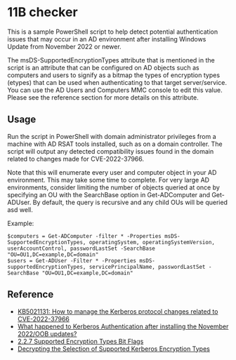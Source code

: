 # 11B checker

This is a sample PowerShell script to help detect potential authentication issues that may occur in an AD environment after installing Windows Update from November 2022 or newer. 

The msDS-SupportedEncryptionTypes attribute that is mentioned in the script is an attribute that can be configured on AD objects such as computers and users to signify as a bitmap the types of encryption types (etypes) that can be used when authenticating to that target server/service. You can use the AD Users and Computers MMC console to edit this value. Please see the reference section for more details on this attribute. 

## Usage

Run the script in PowerShell with domain administrator privileges from a machine with AD RSAT tools installed, such as on a domain controller. The script will output any detected compatibility issues found in the domain related to changes made for CVE-2022-37966.

Note that this will enumerate every user and computer object in your AD environment. This may take some time to complete. For very large AD environments, consider limiting the number of objects queried at once by specifying an OU with the SearchBase option in Get-ADComputer and Get-ADUser. By default, the query is recursive and any child OUs will be queried asd well.

Example:
```
$computers = Get-ADComputer -filter * -Properties msDS-SupportedEncryptionTypes, operatingSystem, operatingSystemVersion, userAccountControl, passwordLastSet -SearchBase "OU=OU1,DC=example,DC=domain"
$users = Get-ADUser -Filter * -Properties msDS-supportedEncryptionTypes, servicePrincipalName, passwordLastSet -SearchBase "OU=OU1,DC=example,DC=domain"
```

## Reference

- [KB5021131: How to manage the Kerberos protocol changes related to CVE-2022-37966](https://support.microsoft.com/en-us/topic/kb5021131-how-to-manage-the-kerberos-protocol-changes-related-to-cve-2022-37966-fd837ac3-cdec-4e76-a6ec-86e67501407d) 
- [What happened to Kerberos Authentication after installing the November 2022/OOB updates?](https://techcommunity.microsoft.com/t5/ask-the-directory-services-team/what-happened-to-kerberos-authentication-after-installing-the/ba-p/3696351)
- [2.2.7 Supported Encryption Types Bit Flags](https://learn.microsoft.com/en-us/openspecs/windows_protocols/ms-kile/6cfc7b50-11ed-4b4d-846d-6f08f0812919)
- [Decrypting the Selection of Supported Kerberos Encryption Types](https://techcommunity.microsoft.com/t5/core-infrastructure-and-security/decrypting-the-selection-of-supported-kerberos-encryption-types/ba-p/1628797)
